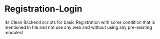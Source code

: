 # Registration-Login
Its Clean Backend scripts for basic Registration with some condition that is mentioned in file and not use any web and without using any pre-existing modules!
